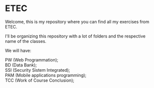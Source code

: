 # ETEC
 Welcome, this is my repository where you can find all my exercises from ETEC.
 
 I'll be organizing this repository with a lot of folders and the respective name of the classes.
 
 We will have:
 
 PW (Web Programmation);</br>
 BD (Data Bank);</br>
 SSI (Security Sistem Integrated);</br>
 PAM (Mobile applications programming);</br>
 TCC (Work of Course Conclusion);</br>

